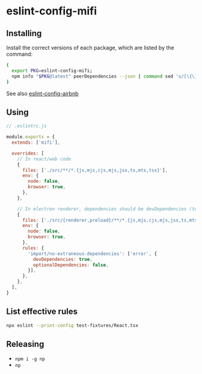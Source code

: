 # eslint-config-mifi

## Installing

Install the correct versions of each package, which are listed by the command:

```sh
(
  export PKG=eslint-config-mifi;
  npm info "$PKG@latest" peerDependencies --json | command sed 's/[\{\},]//g ; s/: /@/g' | xargs yarn add -D "$PKG"
)
```

See also [eslint-config-airbnb](https://www.npmjs.com/package/eslint-config-airbnb)

## Using

```js
// .eslintrc.js

module.exports = {
  extends: ['mifi'],

  overrides: [
    // In react/web code
    {
      files: ['./src/**/*.{js,mjs,cjs,mjs,jsx,ts,mts,tsx}'],
      env: {
        node: false,
        browser: true,
      },
    },

    // In electron renderer, dependencies should be devDependencies (to prevent them from being included in the Electron ASAR package)
    {
      files: ['./src/{renderer,preload}/**/*.{js,mjs,cjs,mjs,jsx,ts,mts,tsx}'],
      env: {
        node: false,
        browser: true,
      },
      rules: {
        'import/no-extraneous-dependencies': ['error', {
          devDependencies: true,
          optionalDependencies: false,
        }],
      },
    },
  ],
}
```

## List effective rules

```bash
npx eslint --print-config test-fixtures/React.tsx
```

## Releasing

- `npm i -g np`
- `np`
